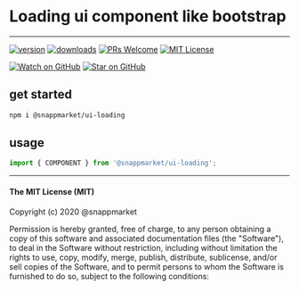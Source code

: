 # Loading ui component like bootstrap
----

[![version](https://img.shields.io/npm/v/@snappmarket/ui-loading.svg?style=flat-square)](https://www.npmjs.com/package/@snappmarket/ui-loading)
[![downloads](https://img.shields.io/npm/dm/@snappmarket/ui-loading.svg?style=flat-square)](http://www.npmtrends.com/@snappmarket/ui-loading)
[![PRs Welcome](https://img.shields.io/badge/PRs-welcome-brightgreen.svg?style=flat-square)](http://makeapullrequest.com)
[![MIT License](https://img.shields.io/npm/l/@snappmarket/ui-loading.svg?style=flat-square)](https://github.com/snappmarket/frontend-toolbox/blob/develop/packages/ui/index.mdx)

[![Watch on GitHub](https://img.shields.io/github/watchers/snappmarket/frontend-toolbox.svg?style=social)](https://github.com/snappmarket/frontend-toolbox/watchers)
[![Star on GitHub](https://img.shields.io/github/stars/snappmarket/frontend-toolbox.svg?style=social)](https://github.com/snappmarket/frontend-toolbox/stargazers)

## get started
```bash 
npm i @snappmarket/ui-loading
```


## usage
```javascript
import { COMPONENT } from '@snappmarket/ui-loading';
```


---
#### The MIT License (MIT)

Copyright (c) 2020 @snappmarket

Permission is hereby granted, free of charge, to any person obtaining a copy
of this software and associated documentation files (the "Software"), to deal
in the Software without restriction, including without limitation the rights
to use, copy, modify, merge, publish, distribute, sublicense, and/or sell
copies of the Software, and to permit persons to whom the Software is
furnished to do so, subject to the following conditions:

